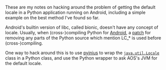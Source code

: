 These are my notes on hacking around the problem of getting the default locale
in a Python application running on Android, including a simple example on
the best method I've found so far.

Android's builtin version of libc, called bionic, doesn't have any concept of
locale. Usually, when (cross-)compiling Python for
[Android](https://github.com/kivy/pyjnius), a
[patch](https://github.com/kivy/pyjnius) for removing any parts of the Python
source which mention LC_* is used before (cross-)compiling.

One way to hack around this is to use
[pyjnius](https://github.com/kivy/pyjnius) to wrap the
[```java.util.Locale```](https://developer.android.com/reference/java/util/Locale.html)
class in a Python class, and use the Python wrapper to ask AOS's JVM for the
default locale.
